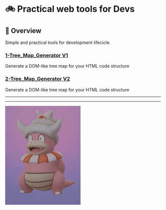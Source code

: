 #  :bike: Practical web tools for Devs

## :scroll: Overview 
Simple and practical tools for development lifecicle.

### [1-Tree_Map_Generator V1](https://github.com/Dresae/UApW01-DevTools/tree/main/1-Tree_Map_Generator-V1)
Generate a DOM-like tree map for your HTML code structure


### [2-Tree_Map_Generator V2](https://github.com/Dresae/UApW01-DevTools/tree/main/2-Tree_Map_Generator-V2)
Generate a DOM-like tree map for your HTML code structure


***
***

![screenshot](misc/slowking.gif "...Then teach and guide yourself")
